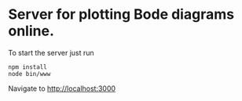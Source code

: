 # Server for plotting Bode diagrams online.

To start the server just run 
```
npm install
node bin/www
```
Navigate to [http://localhost:3000](http://localhost:3000)
